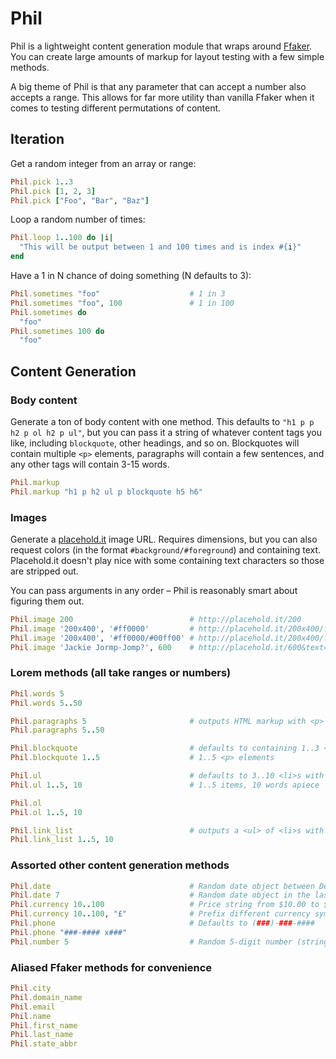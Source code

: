 # Phil

Phil is a lightweight content generation module that wraps around [Ffaker](https://github.com/EmmanuelOga/ffaker/tree/master/lib/ffaker). You can create large amounts of markup for layout testing with a few simple methods.

A big theme of Phil is that any parameter that can accept a number also accepts a range. This allows for far more utility than vanilla Ffaker when it comes to testing different permutations of content.

## Iteration

Get a random integer from an array or range:

```ruby
Phil.pick 1..3
Phil.pick [1, 2, 3]
Phil.pick ["Foo", "Bar", "Baz"]
```

Loop a random number of times:

```ruby
Phil.loop 1..100 do |i|
  "This will be output between 1 and 100 times and is index #{i}"
end
```

Have a 1 in N chance of doing something (N defaults to 3):

```ruby
Phil.sometimes "foo"                    # 1 in 3
Phil.sometimes "foo", 100               # 1 in 100
Phil.sometimes do
  "foo"
Phil.sometimes 100 do
  "foo"
```

## Content Generation

### Body content

Generate a ton of body content with one method. This defaults to
`"h1 p p h2 p ol h2 p ul"`, but you can pass it a string of whatever content tags you like,
including `blockquote`, other headings, and so on. Blockquotes will contain multiple `<p>` elements, paragraphs will contain a few sentences, and any other tags will contain 3-15 words.

```ruby
Phil.markup
Phil.markup "h1 p h2 ul p blockquote h5 h6"
```

### Images

Generate a [placehold.it](http://placehold.it) image URL. Requires dimensions, but you can also request colors (in the format `#background/#foreground`) and containing text. Placehold.it doesn't play nice with some containing text characters so those are stripped out.

You can pass arguments in any order – Phil is reasonably smart about figuring them out.

```ruby
Phil.image 200                          # http://placehold.it/200
Phil.image '200x400', '#ff0000'         # http://placehold.it/200x400/ff0000
Phil.image '200x400', '#ff0000/#00ff00' # http://placehold.it/200x400/ff0000/00ff00
Phil.image 'Jackie Jormp-Jomp?', 600    # http://placehold.it/600&text=Jackie+Jormp-Jomp
```

### Lorem methods (all take ranges or numbers)

```ruby
Phil.words 5
Phil.words 5..50

Phil.paragraphs 5                       # outputs HTML markup with <p> elements
Phil.paragraphs 5..50

Phil.blockquote                         # defaults to containing 1..3 <p> elements
Phil.blockquote 1..5                    # 1..5 <p> elements

Phil.ul                                 # defaults to 3..10 <li>s with 3..15 words
Phil.ul 1..5, 10                        # 1..5 items, 10 words apiece

Phil.ol
Phil.ol 1..5, 10

Phil.link_list                          # outputs a <ul> of <li>s with <a>s inside
Phil.link_list 1..5, 10
```

### Assorted other content generation methods

```ruby
Phil.date                               # Random date object between Dec 31 1969 and now
Phil.date 7                             # Random date object in the last 7 days
Phil.currency 10..100                   # Price string from $10.00 to $100.00
Phil.currency 10..100, "£"              # Prefix different currency symbol
Phil.phone                              # Defaults to (###)-###-####
Phil.phone "###-#### x###"
Phil.number 5                           # Random 5-digit number (string)
```

### Aliased Ffaker methods for convenience

```ruby
Phil.city
Phil.domain_name
Phil.email
Phil.name
Phil.first_name
Phil.last_name
Phil.state_abbr
```
